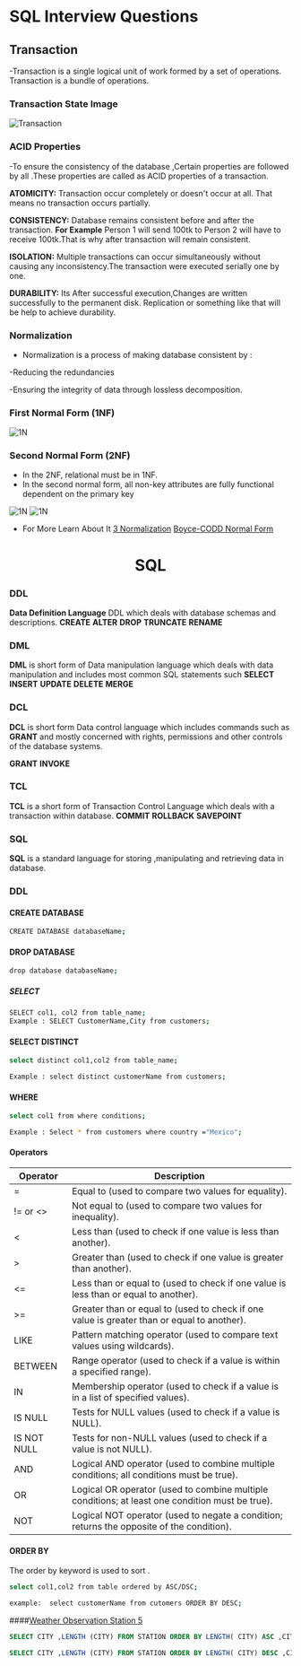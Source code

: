 # SQL Interview Questions

## Transaction
-Transaction is a single logical unit of work formed by a set of operations. Transaction is a bundle of operations.

### Transaction State Image
![Transaction](images/transactions.png)

### ACID Properties

-To ensure the consistency of the database ,Certain properties are followed by all .These properties are called as ACID properties of a transaction.



__ATOMICITY:__ Transaction occur completely or doesn't occur at all. That means no transaction occurs partially.

__CONSISTENCY:__ Database remains consistent before and after the transaction. __For Example__ Person 1 will send 100tk to Person 2 will have to receive 100tk.That is why after transaction will remain consistent.

__ISOLATION:__ Multiple transactions can occur simultaneously without causing any inconsistency.The transaction were executed serially one by one.

__DURABILITY:__ Its  After successful execution,Changes are written successfully to the permanent disk. Replication or something like that will be help to achieve durability.

### Normalization 
- Normalization is a process of making database consistent by :

 -Reducing the redundancies

 -Ensuring the integrity of data through lossless decomposition.
### First Normal Form (1NF)
 ![1N](images/1Normalization.png)

### Second Normal Form (2NF)
- In the 2NF, relational must be in 1NF.
- In the second normal form, all non-key attributes are fully functional dependent on the primary key

![1N](images/2Normalization1.png)
![1N](images/2Normalization2.png)

- For More Learn About It
[3 Normalization](https://www.javatpoint.com/dbms-third-normal-form)
[Boyce-CODD Normal Form](https://www.javatpoint.com/dbms-boyce-codd-normal-form)




<h1 align="center">SQL </h1>


### DDL
__Data Definition Language__ DDL which deals with database schemas and descriptions.
__CREATE__
__ALTER__
__DROP__
__TRUNCATE__
__RENAME__
### DML 
__DML__ is short form of Data manipulation language which deals with data manipulation and includes most common SQL statements such 
__SELECT__
__INSERT__
__UPDATE__
__DELETE__
__MERGE__

### DCL 
__DCL__ is short form Data control language which includes commands such as __GRANT__ and mostly concerned with rights, permissions and other controls of the database systems.

__GRANT__
__INVOKE__

### TCL
__TCL__ is a short form of Transaction Control Language which deals with a transaction within database.
__COMMIT__
__ROLLBACK__
__SAVEPOINT__

### SQL 
__SQL__ is a standard language for storing ,manipulating and retrieving data in database.

### DDL
#### CREATE DATABASE
```BASH
CREATE DATABASE databaseName;
```

#### DROP DATABASE
```bash
drop database databaseName;
```

##### SELECT
```bash
SELECT col1, col2 from table_name;
Example : SELECT CustomerName,City from customers;

```
#### SELECT DISTINCT
```bash
select distinct col1,col2 from table_name;

Example : select distinct customerName from customers;
```

#### WHERE 
```bash
select col1 from where conditions;

Example : Select * from customers where country ="Mexico";
```

#### Operators

| Operator | Description                                            |
|----------|--------------------------------------------------------|
| =        | Equal to (used to compare two values for equality).   |
| != or <> | Not equal to (used to compare two values for inequality). |
| <        | Less than (used to check if one value is less than another). |
| >        | Greater than (used to check if one value is greater than another). |
| <=       | Less than or equal to (used to check if one value is less than or equal to another). |
| >=       | Greater than or equal to (used to check if one value is greater than or equal to another). |
| LIKE     | Pattern matching operator (used to compare text values using wildcards). |
| BETWEEN  | Range operator (used to check if a value is within a specified range). |
| IN       | Membership operator (used to check if a value is in a list of specified values). |
| IS NULL  | Tests for NULL values (used to check if a value is NULL). |
| IS NOT NULL | Tests for non-NULL values (used to check if a value is not NULL). |
| AND      | Logical AND operator (used to combine multiple conditions; all conditions must be true). |
| OR       | Logical OR operator (used to combine multiple conditions; at least one condition must be true). |
| NOT      | Logical NOT operator (used to negate a condition; returns the opposite of the condition). |




#### ORDER BY
The order by keyword is used to sort .
```bash
select col1,col2 from table ordered by ASC/DSC;

example:  select customerName from cutomers ORDER BY DESC;
```



####[Weather Observation Station 5](https://www.hackerrank.com/challenges/weather-observation-station-5/problem?isFullScreen=true&h_r=next-challenge&h_v=zen)
```sql
SELECT CITY ,LENGTH (CITY) FROM STATION ORDER BY LENGTH( CITY) ASC ,CITY ASC LIMIT 1;

SELECT CITY ,LENGTH (CITY) FROM STATION ORDER BY LENGTH( CITY) DESC ,CITY ASC LIMIT 1;
```
